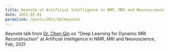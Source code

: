 ```yaml
---
title: Keynote at Artificial Intelligence in NMR, MRI and Neuroscience
date: 2021-02-01
permalink: /posts/2021/02/keynote
---
```

Keynote talk from [Dr. Chen Qin](/team/qin) on "Deep Learning for Dynamic MRI Reconstruction" at Artificial Intelligence in NMR, MRI and Neuroscience, Feb, 2021